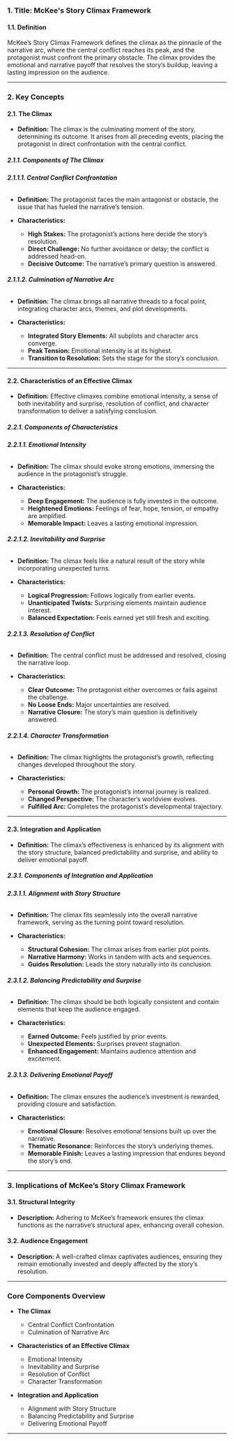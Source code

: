 ### **1. Title: McKee's Story Climax Framework**

#### **1.1. Definition**

McKee’s Story Climax Framework defines the climax as the pinnacle of the narrative arc, where the central conflict reaches its peak, and the protagonist must confront the primary obstacle. The climax provides the emotional and narrative payoff that resolves the story’s buildup, leaving a lasting impression on the audience.

---

### **2. Key Concepts**

#### **2.1. The Climax**

- **Definition:**
  The climax is the culminating moment of the story, determining its outcome. It arises from all preceding events, placing the protagonist in direct confrontation with the central conflict.

##### **2.1.1. Components of The Climax**

###### **2.1.1.1. Central Conflict Confrontation**

- **Definition:**
  The protagonist faces the main antagonist or obstacle, the issue that has fueled the narrative’s tension.

- **Characteristics:**
  - **High Stakes:** The protagonist’s actions here decide the story’s resolution.
  - **Direct Challenge:** No further avoidance or delay; the conflict is addressed head-on.
  - **Decisive Outcome:** The narrative’s primary question is answered.

###### **2.1.1.2. Culmination of Narrative Arc**

- **Definition:**
  The climax brings all narrative threads to a focal point, integrating character arcs, themes, and plot developments.

- **Characteristics:**
  - **Integrated Story Elements:** All subplots and character arcs converge.
  - **Peak Tension:** Emotional intensity is at its highest.
  - **Transition to Resolution:** Sets the stage for the story’s conclusion.

---

#### **2.2. Characteristics of an Effective Climax**

- **Definition:**
  Effective climaxes combine emotional intensity, a sense of both inevitability and surprise, resolution of conflict, and character transformation to deliver a satisfying conclusion.

##### **2.2.1. Components of Characteristics**

###### **2.2.1.1. Emotional Intensity**

- **Definition:**
  The climax should evoke strong emotions, immersing the audience in the protagonist’s struggle.

- **Characteristics:**
  - **Deep Engagement:** The audience is fully invested in the outcome.
  - **Heightened Emotions:** Feelings of fear, hope, tension, or empathy are amplified.
  - **Memorable Impact:** Leaves a lasting emotional impression.

###### **2.2.1.2. Inevitability and Surprise**

- **Definition:**
  The climax feels like a natural result of the story while incorporating unexpected turns.

- **Characteristics:**
  - **Logical Progression:** Follows logically from earlier events.
  - **Unanticipated Twists:** Surprising elements maintain audience interest.
  - **Balanced Expectation:** Feels earned yet still fresh and exciting.

###### **2.2.1.3. Resolution of Conflict**

- **Definition:**
  The central conflict must be addressed and resolved, closing the narrative loop.

- **Characteristics:**
  - **Clear Outcome:** The protagonist either overcomes or fails against the challenge.
  - **No Loose Ends:** Major uncertainties are resolved.
  - **Narrative Closure:** The story’s main question is definitively answered.

###### **2.2.1.4. Character Transformation**

- **Definition:**
  The climax highlights the protagonist’s growth, reflecting changes developed throughout the story.

- **Characteristics:**
  - **Personal Growth:** The protagonist’s internal journey is realized.
  - **Changed Perspective:** The character’s worldview evolves.
  - **Fulfilled Arc:** Completes the protagonist’s developmental trajectory.

---

#### **2.3. Integration and Application**

- **Definition:**
  The climax’s effectiveness is enhanced by its alignment with the story structure, balanced predictability and surprise, and ability to deliver emotional payoff.

##### **2.3.1. Components of Integration and Application**

###### **2.3.1.1. Alignment with Story Structure**

- **Definition:**
  The climax fits seamlessly into the overall narrative framework, serving as the turning point toward resolution.

- **Characteristics:**
  - **Structural Cohesion:** The climax arises from earlier plot points.
  - **Narrative Harmony:** Works in tandem with acts and sequences.
  - **Guides Resolution:** Leads the story naturally into its conclusion.

###### **2.3.1.2. Balancing Predictability and Surprise**

- **Definition:**
  The climax should be both logically consistent and contain elements that keep the audience engaged.

- **Characteristics:**
  - **Earned Outcome:** Feels justified by prior events.
  - **Unexpected Elements:** Surprises prevent stagnation.
  - **Enhanced Engagement:** Maintains audience attention and excitement.

###### **2.3.1.3. Delivering Emotional Payoff**

- **Definition:**
  The climax ensures the audience’s investment is rewarded, providing closure and satisfaction.

- **Characteristics:**
  - **Emotional Closure:** Resolves emotional tensions built up over the narrative.
  - **Thematic Resonance:** Reinforces the story’s underlying themes.
  - **Memorable Finish:** Leaves a lasting impression that endures beyond the story’s end.

---

### **3. Implications of McKee’s Story Climax Framework**

#### **3.1. Structural Integrity**

- **Description:**
  Adhering to McKee’s framework ensures the climax functions as the narrative’s structural apex, enhancing overall cohesion.

#### **3.2. Audience Engagement**

- **Description:**
  A well-crafted climax captivates audiences, ensuring they remain emotionally invested and deeply affected by the story’s resolution.

---

### **Core Components Overview**

- **The Climax**

  - Central Conflict Confrontation
  - Culmination of Narrative Arc

- **Characteristics of an Effective Climax**

  - Emotional Intensity
  - Inevitability and Surprise
  - Resolution of Conflict
  - Character Transformation

- **Integration and Application**
  - Alignment with Story Structure
  - Balancing Predictability and Surprise
  - Delivering Emotional Payoff

---
